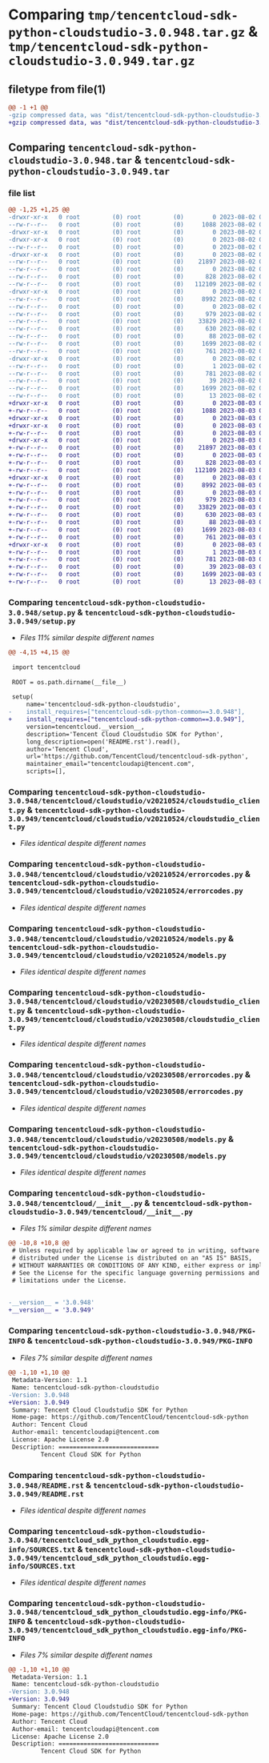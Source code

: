 # Comparing `tmp/tencentcloud-sdk-python-cloudstudio-3.0.948.tar.gz` & `tmp/tencentcloud-sdk-python-cloudstudio-3.0.949.tar.gz`

## filetype from file(1)

```diff
@@ -1 +1 @@
-gzip compressed data, was "dist/tencentcloud-sdk-python-cloudstudio-3.0.948.tar", last modified: Wed Aug  2 00:26:42 2023, max compression
+gzip compressed data, was "dist/tencentcloud-sdk-python-cloudstudio-3.0.949.tar", last modified: Thu Aug  3 00:23:07 2023, max compression
```

## Comparing `tencentcloud-sdk-python-cloudstudio-3.0.948.tar` & `tencentcloud-sdk-python-cloudstudio-3.0.949.tar`

### file list

```diff
@@ -1,25 +1,25 @@
-drwxr-xr-x   0 root         (0) root         (0)        0 2023-08-02 00:26:42.000000 tencentcloud-sdk-python-cloudstudio-3.0.948/
--rw-r--r--   0 root         (0) root         (0)     1088 2023-08-02 00:26:42.000000 tencentcloud-sdk-python-cloudstudio-3.0.948/setup.py
-drwxr-xr-x   0 root         (0) root         (0)        0 2023-08-02 00:26:42.000000 tencentcloud-sdk-python-cloudstudio-3.0.948/tencentcloud/
-drwxr-xr-x   0 root         (0) root         (0)        0 2023-08-02 00:26:42.000000 tencentcloud-sdk-python-cloudstudio-3.0.948/tencentcloud/cloudstudio/
--rw-r--r--   0 root         (0) root         (0)        0 2023-08-02 00:26:42.000000 tencentcloud-sdk-python-cloudstudio-3.0.948/tencentcloud/cloudstudio/__init__.py
-drwxr-xr-x   0 root         (0) root         (0)        0 2023-08-02 00:26:42.000000 tencentcloud-sdk-python-cloudstudio-3.0.948/tencentcloud/cloudstudio/v20210524/
--rw-r--r--   0 root         (0) root         (0)    21897 2023-08-02 00:26:42.000000 tencentcloud-sdk-python-cloudstudio-3.0.948/tencentcloud/cloudstudio/v20210524/cloudstudio_client.py
--rw-r--r--   0 root         (0) root         (0)        0 2023-08-02 00:26:42.000000 tencentcloud-sdk-python-cloudstudio-3.0.948/tencentcloud/cloudstudio/v20210524/__init__.py
--rw-r--r--   0 root         (0) root         (0)      828 2023-08-02 00:26:42.000000 tencentcloud-sdk-python-cloudstudio-3.0.948/tencentcloud/cloudstudio/v20210524/errorcodes.py
--rw-r--r--   0 root         (0) root         (0)   112109 2023-08-02 00:26:42.000000 tencentcloud-sdk-python-cloudstudio-3.0.948/tencentcloud/cloudstudio/v20210524/models.py
-drwxr-xr-x   0 root         (0) root         (0)        0 2023-08-02 00:26:42.000000 tencentcloud-sdk-python-cloudstudio-3.0.948/tencentcloud/cloudstudio/v20230508/
--rw-r--r--   0 root         (0) root         (0)     8992 2023-08-02 00:26:42.000000 tencentcloud-sdk-python-cloudstudio-3.0.948/tencentcloud/cloudstudio/v20230508/cloudstudio_client.py
--rw-r--r--   0 root         (0) root         (0)        0 2023-08-02 00:26:42.000000 tencentcloud-sdk-python-cloudstudio-3.0.948/tencentcloud/cloudstudio/v20230508/__init__.py
--rw-r--r--   0 root         (0) root         (0)      979 2023-08-02 00:26:42.000000 tencentcloud-sdk-python-cloudstudio-3.0.948/tencentcloud/cloudstudio/v20230508/errorcodes.py
--rw-r--r--   0 root         (0) root         (0)    33829 2023-08-02 00:26:42.000000 tencentcloud-sdk-python-cloudstudio-3.0.948/tencentcloud/cloudstudio/v20230508/models.py
--rw-r--r--   0 root         (0) root         (0)      630 2023-08-02 00:26:42.000000 tencentcloud-sdk-python-cloudstudio-3.0.948/tencentcloud/__init__.py
--rw-r--r--   0 root         (0) root         (0)       88 2023-08-02 00:26:42.000000 tencentcloud-sdk-python-cloudstudio-3.0.948/setup.cfg
--rw-r--r--   0 root         (0) root         (0)     1699 2023-08-02 00:26:42.000000 tencentcloud-sdk-python-cloudstudio-3.0.948/PKG-INFO
--rw-r--r--   0 root         (0) root         (0)      761 2023-08-02 00:26:42.000000 tencentcloud-sdk-python-cloudstudio-3.0.948/README.rst
-drwxr-xr-x   0 root         (0) root         (0)        0 2023-08-02 00:26:42.000000 tencentcloud-sdk-python-cloudstudio-3.0.948/tencentcloud_sdk_python_cloudstudio.egg-info/
--rw-r--r--   0 root         (0) root         (0)        1 2023-08-02 00:26:42.000000 tencentcloud-sdk-python-cloudstudio-3.0.948/tencentcloud_sdk_python_cloudstudio.egg-info/dependency_links.txt
--rw-r--r--   0 root         (0) root         (0)      781 2023-08-02 00:26:42.000000 tencentcloud-sdk-python-cloudstudio-3.0.948/tencentcloud_sdk_python_cloudstudio.egg-info/SOURCES.txt
--rw-r--r--   0 root         (0) root         (0)       39 2023-08-02 00:26:42.000000 tencentcloud-sdk-python-cloudstudio-3.0.948/tencentcloud_sdk_python_cloudstudio.egg-info/requires.txt
--rw-r--r--   0 root         (0) root         (0)     1699 2023-08-02 00:26:42.000000 tencentcloud-sdk-python-cloudstudio-3.0.948/tencentcloud_sdk_python_cloudstudio.egg-info/PKG-INFO
--rw-r--r--   0 root         (0) root         (0)       13 2023-08-02 00:26:42.000000 tencentcloud-sdk-python-cloudstudio-3.0.948/tencentcloud_sdk_python_cloudstudio.egg-info/top_level.txt
+drwxr-xr-x   0 root         (0) root         (0)        0 2023-08-03 00:23:07.000000 tencentcloud-sdk-python-cloudstudio-3.0.949/
+-rw-r--r--   0 root         (0) root         (0)     1088 2023-08-03 00:23:07.000000 tencentcloud-sdk-python-cloudstudio-3.0.949/setup.py
+drwxr-xr-x   0 root         (0) root         (0)        0 2023-08-03 00:23:07.000000 tencentcloud-sdk-python-cloudstudio-3.0.949/tencentcloud/
+drwxr-xr-x   0 root         (0) root         (0)        0 2023-08-03 00:23:07.000000 tencentcloud-sdk-python-cloudstudio-3.0.949/tencentcloud/cloudstudio/
+-rw-r--r--   0 root         (0) root         (0)        0 2023-08-03 00:23:07.000000 tencentcloud-sdk-python-cloudstudio-3.0.949/tencentcloud/cloudstudio/__init__.py
+drwxr-xr-x   0 root         (0) root         (0)        0 2023-08-03 00:23:07.000000 tencentcloud-sdk-python-cloudstudio-3.0.949/tencentcloud/cloudstudio/v20210524/
+-rw-r--r--   0 root         (0) root         (0)    21897 2023-08-03 00:23:07.000000 tencentcloud-sdk-python-cloudstudio-3.0.949/tencentcloud/cloudstudio/v20210524/cloudstudio_client.py
+-rw-r--r--   0 root         (0) root         (0)        0 2023-08-03 00:23:07.000000 tencentcloud-sdk-python-cloudstudio-3.0.949/tencentcloud/cloudstudio/v20210524/__init__.py
+-rw-r--r--   0 root         (0) root         (0)      828 2023-08-03 00:23:07.000000 tencentcloud-sdk-python-cloudstudio-3.0.949/tencentcloud/cloudstudio/v20210524/errorcodes.py
+-rw-r--r--   0 root         (0) root         (0)   112109 2023-08-03 00:23:07.000000 tencentcloud-sdk-python-cloudstudio-3.0.949/tencentcloud/cloudstudio/v20210524/models.py
+drwxr-xr-x   0 root         (0) root         (0)        0 2023-08-03 00:23:07.000000 tencentcloud-sdk-python-cloudstudio-3.0.949/tencentcloud/cloudstudio/v20230508/
+-rw-r--r--   0 root         (0) root         (0)     8992 2023-08-03 00:23:07.000000 tencentcloud-sdk-python-cloudstudio-3.0.949/tencentcloud/cloudstudio/v20230508/cloudstudio_client.py
+-rw-r--r--   0 root         (0) root         (0)        0 2023-08-03 00:23:07.000000 tencentcloud-sdk-python-cloudstudio-3.0.949/tencentcloud/cloudstudio/v20230508/__init__.py
+-rw-r--r--   0 root         (0) root         (0)      979 2023-08-03 00:23:07.000000 tencentcloud-sdk-python-cloudstudio-3.0.949/tencentcloud/cloudstudio/v20230508/errorcodes.py
+-rw-r--r--   0 root         (0) root         (0)    33829 2023-08-03 00:23:07.000000 tencentcloud-sdk-python-cloudstudio-3.0.949/tencentcloud/cloudstudio/v20230508/models.py
+-rw-r--r--   0 root         (0) root         (0)      630 2023-08-03 00:23:07.000000 tencentcloud-sdk-python-cloudstudio-3.0.949/tencentcloud/__init__.py
+-rw-r--r--   0 root         (0) root         (0)       88 2023-08-03 00:23:07.000000 tencentcloud-sdk-python-cloudstudio-3.0.949/setup.cfg
+-rw-r--r--   0 root         (0) root         (0)     1699 2023-08-03 00:23:07.000000 tencentcloud-sdk-python-cloudstudio-3.0.949/PKG-INFO
+-rw-r--r--   0 root         (0) root         (0)      761 2023-08-03 00:23:07.000000 tencentcloud-sdk-python-cloudstudio-3.0.949/README.rst
+drwxr-xr-x   0 root         (0) root         (0)        0 2023-08-03 00:23:07.000000 tencentcloud-sdk-python-cloudstudio-3.0.949/tencentcloud_sdk_python_cloudstudio.egg-info/
+-rw-r--r--   0 root         (0) root         (0)        1 2023-08-03 00:23:07.000000 tencentcloud-sdk-python-cloudstudio-3.0.949/tencentcloud_sdk_python_cloudstudio.egg-info/dependency_links.txt
+-rw-r--r--   0 root         (0) root         (0)      781 2023-08-03 00:23:07.000000 tencentcloud-sdk-python-cloudstudio-3.0.949/tencentcloud_sdk_python_cloudstudio.egg-info/SOURCES.txt
+-rw-r--r--   0 root         (0) root         (0)       39 2023-08-03 00:23:07.000000 tencentcloud-sdk-python-cloudstudio-3.0.949/tencentcloud_sdk_python_cloudstudio.egg-info/requires.txt
+-rw-r--r--   0 root         (0) root         (0)     1699 2023-08-03 00:23:07.000000 tencentcloud-sdk-python-cloudstudio-3.0.949/tencentcloud_sdk_python_cloudstudio.egg-info/PKG-INFO
+-rw-r--r--   0 root         (0) root         (0)       13 2023-08-03 00:23:07.000000 tencentcloud-sdk-python-cloudstudio-3.0.949/tencentcloud_sdk_python_cloudstudio.egg-info/top_level.txt
```

### Comparing `tencentcloud-sdk-python-cloudstudio-3.0.948/setup.py` & `tencentcloud-sdk-python-cloudstudio-3.0.949/setup.py`

 * *Files 11% similar despite different names*

```diff
@@ -4,15 +4,15 @@
 
 import tencentcloud
 
 ROOT = os.path.dirname(__file__)
 
 setup(
     name='tencentcloud-sdk-python-cloudstudio',
-    install_requires=["tencentcloud-sdk-python-common==3.0.948"],
+    install_requires=["tencentcloud-sdk-python-common==3.0.949"],
     version=tencentcloud.__version__,
     description='Tencent Cloud Cloudstudio SDK for Python',
     long_description=open('README.rst').read(),
     author='Tencent Cloud',
     url='https://github.com/TencentCloud/tencentcloud-sdk-python',
     maintainer_email="tencentcloudapi@tencent.com",
     scripts=[],
```

### Comparing `tencentcloud-sdk-python-cloudstudio-3.0.948/tencentcloud/cloudstudio/v20210524/cloudstudio_client.py` & `tencentcloud-sdk-python-cloudstudio-3.0.949/tencentcloud/cloudstudio/v20210524/cloudstudio_client.py`

 * *Files identical despite different names*

### Comparing `tencentcloud-sdk-python-cloudstudio-3.0.948/tencentcloud/cloudstudio/v20210524/errorcodes.py` & `tencentcloud-sdk-python-cloudstudio-3.0.949/tencentcloud/cloudstudio/v20210524/errorcodes.py`

 * *Files identical despite different names*

### Comparing `tencentcloud-sdk-python-cloudstudio-3.0.948/tencentcloud/cloudstudio/v20210524/models.py` & `tencentcloud-sdk-python-cloudstudio-3.0.949/tencentcloud/cloudstudio/v20210524/models.py`

 * *Files identical despite different names*

### Comparing `tencentcloud-sdk-python-cloudstudio-3.0.948/tencentcloud/cloudstudio/v20230508/cloudstudio_client.py` & `tencentcloud-sdk-python-cloudstudio-3.0.949/tencentcloud/cloudstudio/v20230508/cloudstudio_client.py`

 * *Files identical despite different names*

### Comparing `tencentcloud-sdk-python-cloudstudio-3.0.948/tencentcloud/cloudstudio/v20230508/errorcodes.py` & `tencentcloud-sdk-python-cloudstudio-3.0.949/tencentcloud/cloudstudio/v20230508/errorcodes.py`

 * *Files identical despite different names*

### Comparing `tencentcloud-sdk-python-cloudstudio-3.0.948/tencentcloud/cloudstudio/v20230508/models.py` & `tencentcloud-sdk-python-cloudstudio-3.0.949/tencentcloud/cloudstudio/v20230508/models.py`

 * *Files identical despite different names*

### Comparing `tencentcloud-sdk-python-cloudstudio-3.0.948/tencentcloud/__init__.py` & `tencentcloud-sdk-python-cloudstudio-3.0.949/tencentcloud/__init__.py`

 * *Files 1% similar despite different names*

```diff
@@ -10,8 +10,8 @@
 # Unless required by applicable law or agreed to in writing, software
 # distributed under the License is distributed on an "AS IS" BASIS,
 # WITHOUT WARRANTIES OR CONDITIONS OF ANY KIND, either express or implied.
 # See the License for the specific language governing permissions and
 # limitations under the License.
 
 
-__version__ = '3.0.948'
+__version__ = '3.0.949'
```

### Comparing `tencentcloud-sdk-python-cloudstudio-3.0.948/PKG-INFO` & `tencentcloud-sdk-python-cloudstudio-3.0.949/PKG-INFO`

 * *Files 7% similar despite different names*

```diff
@@ -1,10 +1,10 @@
 Metadata-Version: 1.1
 Name: tencentcloud-sdk-python-cloudstudio
-Version: 3.0.948
+Version: 3.0.949
 Summary: Tencent Cloud Cloudstudio SDK for Python
 Home-page: https://github.com/TencentCloud/tencentcloud-sdk-python
 Author: Tencent Cloud
 Author-email: tencentcloudapi@tencent.com
 License: Apache License 2.0
 Description: ============================
         Tencent Cloud SDK for Python
```

### Comparing `tencentcloud-sdk-python-cloudstudio-3.0.948/README.rst` & `tencentcloud-sdk-python-cloudstudio-3.0.949/README.rst`

 * *Files identical despite different names*

### Comparing `tencentcloud-sdk-python-cloudstudio-3.0.948/tencentcloud_sdk_python_cloudstudio.egg-info/SOURCES.txt` & `tencentcloud-sdk-python-cloudstudio-3.0.949/tencentcloud_sdk_python_cloudstudio.egg-info/SOURCES.txt`

 * *Files identical despite different names*

### Comparing `tencentcloud-sdk-python-cloudstudio-3.0.948/tencentcloud_sdk_python_cloudstudio.egg-info/PKG-INFO` & `tencentcloud-sdk-python-cloudstudio-3.0.949/tencentcloud_sdk_python_cloudstudio.egg-info/PKG-INFO`

 * *Files 7% similar despite different names*

```diff
@@ -1,10 +1,10 @@
 Metadata-Version: 1.1
 Name: tencentcloud-sdk-python-cloudstudio
-Version: 3.0.948
+Version: 3.0.949
 Summary: Tencent Cloud Cloudstudio SDK for Python
 Home-page: https://github.com/TencentCloud/tencentcloud-sdk-python
 Author: Tencent Cloud
 Author-email: tencentcloudapi@tencent.com
 License: Apache License 2.0
 Description: ============================
         Tencent Cloud SDK for Python
```


